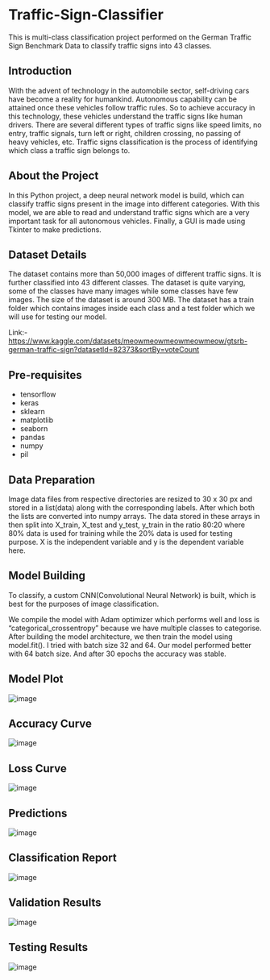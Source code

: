 # Traffic-Sign-Classifier
This is multi-class classification project performed on the German Traffic Sign Benchmark Data to classify traffic signs into 43 classes.

## Introduction
With the advent of technology in the automobile sector, self-driving cars have become a reality for humankind. Autonomous capability can be attained once these vehicles follow traffic rules. So to achieve accuracy in this technology, these vehicles understand the traffic signs like human drivers. There are several different types of traffic signs like speed limits, no entry, traffic signals, turn left or right, children crossing, no passing of heavy vehicles, etc. Traffic signs classification is the process of identifying which class a traffic sign belongs to.

## About the Project
In this Python project, a deep neural network model is build, which can classify traffic signs present in the image into different categories. With this model, we are able to read and understand traffic signs which are a very important task for all autonomous vehicles. Finally, a GUI is made using Tkinter to make predictions.

## Dataset Details
The dataset contains more than 50,000 images of different traffic signs. It is further classified into 43 different classes. The dataset is quite varying, some of the classes have many images while some classes have few images. The size of the dataset is around 300 MB. The dataset has a train folder which contains images inside each class and a test folder which we will use for testing our model.

Link:- https://www.kaggle.com/datasets/meowmeowmeowmeowmeow/gtsrb-german-traffic-sign?datasetId=82373&sortBy=voteCount 

## Pre-requisites
* tensorflow
* keras
* sklearn
* matplotlib
* seaborn
* pandas
* numpy
* pil

## Data Preparation
Image data files from respective directories are resized to 30 x 30 px and stored in a list(data) along with the corresponding labels. After which both the lists are converted into numpy arrays. The data stored in these arrays in then split into X_train, X_test and y_test, y_train in the ratio 80:20 where 80% data is used for training while the 20% data is used for testing purpose. X is the independent variable and y is the dependent variable here.

## Model Building
To classify, a custom CNN(Convolutional Neural Network) is built, which is best for the purposes of image classification. 

We compile the model with Adam optimizer which performs well and loss is “categorical_crossentropy” because we have multiple classes to categorise.
After building the model architecture, we then train the model using model.fit(). I tried with batch size 32 and 64. Our model performed better with 64 batch size. And after 30 epochs the accuracy was stable.

## Model Plot
![image](https://user-images.githubusercontent.com/106440078/194110397-84f1a9bd-9d31-4893-8184-1b95a9bb4f81.png)

## Accuracy Curve
![image](https://user-images.githubusercontent.com/106440078/194111396-37f77a43-e790-464e-bdae-2df7ed3d7959.png)

## Loss Curve
![image](https://user-images.githubusercontent.com/106440078/194111414-6bafd6ac-300c-44aa-a60b-4dc82be404f7.png)

## Predictions
![image](https://user-images.githubusercontent.com/106440078/194110699-80241cdc-1e8f-4163-9ec6-3cde816c218f.png)

## Classification Report
![image](https://user-images.githubusercontent.com/106440078/194110891-83af0fcc-19ab-4004-9e1c-a61f253db3b8.png)

## Validation Results
![image](https://user-images.githubusercontent.com/106440078/194111283-10ecb011-3cff-4a0a-ab14-a0d5a4b9f67d.png)

## Testing Results
![image](https://user-images.githubusercontent.com/106440078/194111046-f3dfa947-31e5-4f3c-aca0-12988a14a9a6.png)


